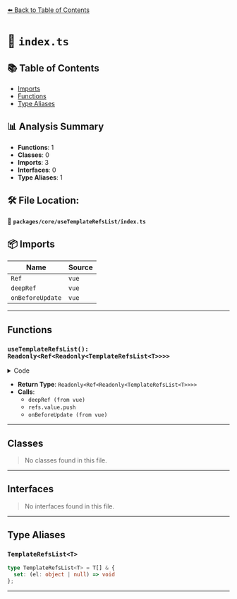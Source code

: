 [⬅️ Back to Table of Contents](../../../index.md)

# 📄 `index.ts`

## 📚 Table of Contents

- [Imports](#imports)
- [Functions](#functions)
- [Type Aliases](#type-aliases)

## 📊 Analysis Summary

- **Functions**: 1
- **Classes**: 0
- **Imports**: 3
- **Interfaces**: 0
- **Type Aliases**: 1

## 🛠️ File Location:
📂 **`packages/core/useTemplateRefsList/index.ts`**

## 📦 Imports

| Name | Source |
|------|--------|
| `Ref` | `vue` |
| `deepRef` | `vue` |
| `onBeforeUpdate` | `vue` |


---

## Functions

### `useTemplateRefsList(): Readonly<Ref<Readonly<TemplateRefsList<T>>>>`

<details><summary>Code</summary>

```ts
export function useTemplateRefsList<T = Element>(): Readonly<Ref<Readonly<TemplateRefsList<T>>>> {
  const refs = deepRef<unknown>([]) as Ref<TemplateRefsList<T>>
  refs.value.set = (el: object | null) => {
    if (el)
      refs.value.push(el as T)
  }
  onBeforeUpdate(() => {
    refs.value.length = 0
  })
  return refs
}
```
</details>

- **Return Type**: `Readonly<Ref<Readonly<TemplateRefsList<T>>>>`
- **Calls**:
  - `deepRef (from vue)`
  - `refs.value.push`
  - `onBeforeUpdate (from vue)`

---

## Classes

> No classes found in this file.


---

## Interfaces

> No interfaces found in this file.


---

## Type Aliases

### `TemplateRefsList<T>`

```ts
type TemplateRefsList<T> = T[] & {
  set: (el: object | null) => void
};
```


---